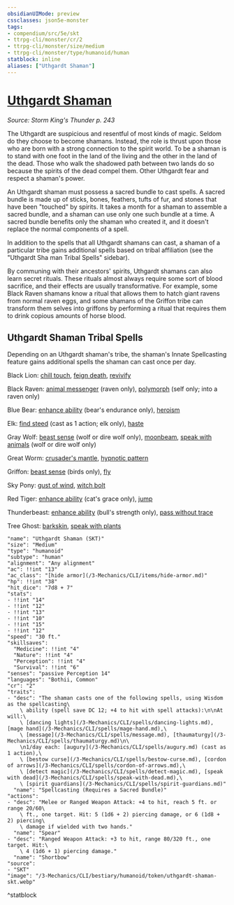 ```yaml
---
obsidianUIMode: preview
cssclasses: json5e-monster
tags:
- compendium/src/5e/skt
- ttrpg-cli/monster/cr/2
- ttrpg-cli/monster/size/medium
- ttrpg-cli/monster/type/humanoid/human
statblock: inline
aliases: ["Uthgardt Shaman"]
---
```

# [Uthgardt Shaman](3-Mechanics\CLI\bestiary\humanoid/uthgardt-shaman-skt.md)
*Source: Storm King's Thunder p. 243*  

The Uthgardt are suspicious and resentful of most kinds of magic. Seldom do they choose to become shamans. Instead, the role is thrust upon those who are born with a strong connection to the spirit world. To be a shaman is to stand with one foot in the land of the living and the other in the land of the dead. Those who walk the shadowed path between two lands do so because the spirits of the dead compel them. Other Uthgardt fear and respect a shaman's power.

An Uthgardt shaman must possess a sacred bundle to cast spells. A sacred bundle is made up of sticks, bones, feathers, tufts of fur, and stones that have been "touched" by spirits. It takes a month for a shaman to assemble a sacred bundle, and a shaman can use only one such bundle at a time. A sacred bundle benefits only the shaman who created it, and it doesn't replace the normal components of a spell.

In addition to the spells that all Uthgardt shamans can cast, a shaman of a particular tribe gains additional spells based on tribal affiliation (see the "Uthgardt Sha man Tribal Spells" sidebar).

By communing with their ancestors' spirits, Uthgardt shamans can also learn secret rituals. These rituals almost always require some sort of blood sacrifice, and their effects are usually transformative. For example, some Black Raven shamans know a ritual that allows them to hatch giant ravens from normal raven eggs, and some shamans of the Griffon tribe can transform them selves into griffons by performing a ritual that requires them to drink copious amounts of horse blood.

## Uthgardt Shaman Tribal Spells

Depending on an Uthgardt shaman's tribe, the shaman's Innate Spellcasting feature gains additional spells the shaman can cast once per day.

Black Lion: [chill touch](/3-Mechanics/CLI/spells/chill-touch.md), [feign death](/3-Mechanics/CLI/spells/feign-death.md), [revivify](/3-Mechanics/CLI/spells/revivify.md)

Black Raven: [animal messenger](/3-Mechanics/CLI/spells/animal-messenger.md) (raven only), [polymorph](/3-Mechanics/CLI/spells/polymorph.md) (self only; into a raven only)

Blue Bear: [enhance ability](/3-Mechanics/CLI/spells/enhance-ability.md) (bear's endurance only), [heroism](/3-Mechanics/CLI/spells/heroism.md)

Elk: [find steed](/3-Mechanics/CLI/spells/find-steed.md) (cast as 1 action; elk only), [haste](/3-Mechanics/CLI/spells/haste.md)

Gray Wolf: [beast sense](/3-Mechanics/CLI/spells/beast-sense.md) (wolf or dire wolf only), [moonbeam](/3-Mechanics/CLI/spells/moonbeam.md), [speak with animals](/3-Mechanics/CLI/spells/speak-with-animals.md) (wolf or dire wolf only)

Great Worm: [crusader's mantle](/3-Mechanics/CLI/spells/crusaders-mantle.md), [hypnotic pattern](/3-Mechanics/CLI/spells/hypnotic-pattern.md)

Griffon: [beast sense](/3-Mechanics/CLI/spells/beast-sense.md) (birds only), [fly](/3-Mechanics/CLI/spells/fly.md)

Sky Pony: [gust of wind](/3-Mechanics/CLI/spells/gust-of-wind.md), [witch bolt](/3-Mechanics/CLI/spells/witch-bolt.md)

Red Tiger: [enhance ability](/3-Mechanics/CLI/spells/enhance-ability.md) (cat's grace only), [jump](/3-Mechanics/CLI/spells/jump.md)

Thunderbeast: [enhance ability](/3-Mechanics/CLI/spells/enhance-ability.md) (bull's strength only), [pass without trace](/3-Mechanics/CLI/spells/pass-without-trace.md)

Tree Ghost: [barkskin](/3-Mechanics/CLI/spells/barkskin.md), [speak with plants](/3-Mechanics/CLI/spells/speak-with-plants.md)

```statblock
"name": "Uthgardt Shaman (SKT)"
"size": "Medium"
"type": "humanoid"
"subtype": "human"
"alignment": "Any alignment"
"ac": !!int "13"
"ac_class": "[hide armor](/3-Mechanics/CLI/items/hide-armor.md)"
"hp": !!int "38"
"hit_dice": "7d8 + 7"
"stats":
- !!int "14"
- !!int "12"
- !!int "13"
- !!int "10"
- !!int "15"
- !!int "12"
"speed": "30 ft."
"skillsaves":
  "Medicine": !!int "4"
  "Nature": !!int "4"
  "Perception": !!int "4"
  "Survival": !!int "6"
"senses": "passive Perception 14"
"languages": "Bothii, Common"
"cr": "2"
"traits":
- "desc": "The shaman casts one of the following spells, using Wisdom as the spellcasting\
    \ ability (spell save DC 12; +4 to hit with spell attacks):\n\nAt will:\
    \ [dancing lights](/3-Mechanics/CLI/spells/dancing-lights.md), [mage hand](/3-Mechanics/CLI/spells/mage-hand.md),\
    \ [message](/3-Mechanics/CLI/spells/message.md), [thaumaturgy](/3-Mechanics/CLI/spells/thaumaturgy.md)\n\
    \n1/day each: [augury](/3-Mechanics/CLI/spells/augury.md) (cast as 1 action),\
    \ [bestow curse](/3-Mechanics/CLI/spells/bestow-curse.md), [cordon of arrows](/3-Mechanics/CLI/spells/cordon-of-arrows.md),\
    \ [detect magic](/3-Mechanics/CLI/spells/detect-magic.md), [speak with dead](/3-Mechanics/CLI/spells/speak-with-dead.md),\
    \ [spirit guardians](/3-Mechanics/CLI/spells/spirit-guardians.md)"
  "name": "Spellcasting (Requires a Sacred Bundle)"
"actions":
- "desc": "Melee or Ranged Weapon Attack: +4 to hit, reach 5 ft. or range 20/60\
    \ ft., one target. Hit: 5 (1d6 + 2) piercing damage, or 6 (1d8 + 2) piercing\
    \ damage if wielded with two hands."
  "name": "Spear"
- "desc": "Ranged Weapon Attack: +3 to hit, range 80/320 ft., one target. Hit:\
    \ 4 (1d6 + 1) piercing damage."
  "name": "Shortbow"
"source":
- "SKT"
"image": "/3-Mechanics/CLI/bestiary/humanoid/token/uthgardt-shaman-skt.webp"
```
^statblock